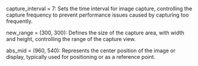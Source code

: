 capture_interval = 7: Sets the time interval for image capture, controlling the capture frequency to prevent performance issues caused by capturing too frequently.

new_range = (300, 300): Defines the size of the capture area, with width and height, controlling the range of the capture view.

abs_mid = (960, 540): Represents the center position of the image or display, typically used for positioning or as a reference point.
